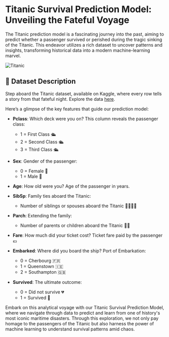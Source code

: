 # Titanic Survival Prediction Model: Unveiling the Fateful Voyage

The Titanic prediction model is a fascinating journey into the past, aiming to predict whether a passenger survived or perished during the tragic sinking of the Titanic. This endeavor utilizes a rich dataset to uncover patterns and insights, transforming historical data into a modern machine-learning marvel.

![Titanic](https://upload.wikimedia.org/wikipedia/commons/6/6e/St%C3%B6wer_Titanic.jpg)

## 🚢 Dataset Description

Step aboard the Titanic dataset, available on Kaggle, where every row tells a story from that fateful night. Explore the data [here](https://www.kaggle.com/datasets/yasserh/titanic-dataset).

Here’s a glimpse of the key features that guide our prediction model:

- **Pclass**: Which deck were you on? This column reveals the passenger class:
  - 1 = First Class 🛳️
  - 2 = Second Class 🛳️
  - 3 = Third Class 🛳️

- **Sex**: Gender of the passenger:
  - 0 = Female 👩
  - 1 = Male 👨

- **Age**: How old were you? Age of the passenger in years.

- **SibSp**: Family ties aboard the Titanic:
  - Number of siblings or spouses aboard the Titanic 👨‍👩‍👧‍👦

- **Parch**: Extending the family:
  - Number of parents or children aboard the Titanic 👵👴

- **Fare**: How much did your ticket cost? Ticket fare paid by the passenger 💷

- **Embarked**: Where did you board the ship? Port of Embarkation:
  - 0 = Cherbourg 🇫🇷
  - 1 = Queenstown 🇮🇪
  - 2 = Southampton 🇬🇧

- **Survived**: The ultimate outcome:
  - 0 = Did not survive 💔
  - 1 = Survived 💖

Embark on this analytical voyage with our Titanic Survival Prediction Model, where we navigate through data to predict and learn from one of history's most iconic maritime disasters. Through this exploration, we not only pay homage to the passengers of the Titanic but also harness the power of machine learning to understand survival patterns amid chaos.
